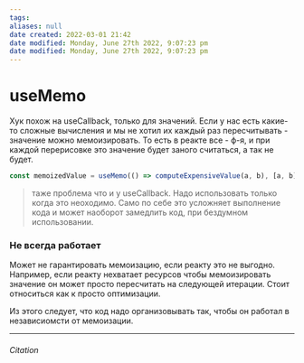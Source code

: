 ```yaml
---
tags: 
aliases: null
date created: 2022-03-01 21:42
date modified: Monday, June 27th 2022, 9:07:23 pm
date modified: Monday, June 27th 2022, 9:07:23 pm
---
```


# useMemo

Хук похож на useCallback, только для значений. Если у нас есть какие-то сложные вычисления и мы не хотил их каждый раз пересчитывать - значение можно мемоизировать. То есть в реакте все - ф-я, и при каждой перерисовке это значение будет заного считаться, а так не будет.

```js
const memoizedValue = useMemo(() => computeExpensiveValue(a, b), [a, b]);
```

> таже проблема что и у useCallback. Надо использовать только когда это неоходимо. Само по себе это усложняет выполнение кода и может наоборот замедлить код, при бездумном использовании.

### Не всегда работает

Может не гарантировать мемоизацию, если реакту это не выгодно. Например, если реакту нехватает ресурсов чтобы мемоизировать значение он может просто пересчитать на следующей итерации. Стоит относиться как к просто оптимизации.

Из этого следует, что код надо организовывать так, чтобы он работал в независиомсти от мемоизации.

---

###### Citation


